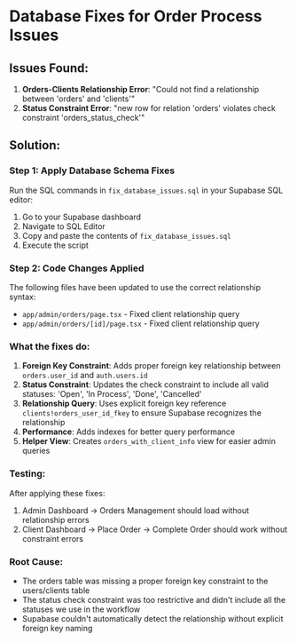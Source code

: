 # Database Fixes for Order Process Issues

## Issues Found:
1. **Orders-Clients Relationship Error**: "Could not find a relationship between 'orders' and 'clients'"
2. **Status Constraint Error**: "new row for relation 'orders' violates check constraint 'orders_status_check'"

## Solution:

### Step 1: Apply Database Schema Fixes
Run the SQL commands in `fix_database_issues.sql` in your Supabase SQL editor:

1. Go to your Supabase dashboard
2. Navigate to SQL Editor
3. Copy and paste the contents of `fix_database_issues.sql`
4. Execute the script

### Step 2: Code Changes Applied
The following files have been updated to use the correct relationship syntax:
- `app/admin/orders/page.tsx` - Fixed client relationship query
- `app/admin/orders/[id]/page.tsx` - Fixed client relationship query

### What the fixes do:

1. **Foreign Key Constraint**: Adds proper foreign key relationship between `orders.user_id` and `auth.users.id`
2. **Status Constraint**: Updates the check constraint to include all valid statuses: 'Open', 'In Process', 'Done', 'Cancelled'
3. **Relationship Query**: Uses explicit foreign key reference `clients!orders_user_id_fkey` to ensure Supabase recognizes the relationship
4. **Performance**: Adds indexes for better query performance
5. **Helper View**: Creates `orders_with_client_info` view for easier admin queries

### Testing:
After applying these fixes:
1. Admin Dashboard → Orders Management should load without relationship errors
2. Client Dashboard → Place Order → Complete Order should work without constraint errors

### Root Cause:
- The orders table was missing a proper foreign key constraint to the users/clients table
- The status check constraint was too restrictive and didn't include all the statuses we use in the workflow
- Supabase couldn't automatically detect the relationship without explicit foreign key naming
